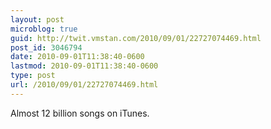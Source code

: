 ```yaml
---
layout: post
microblog: true
guid: http://twit.vmstan.com/2010/09/01/22727074469.html
post_id: 3046794
date: 2010-09-01T11:38:40-0600
lastmod: 2010-09-01T11:38:40-0600
type: post
url: /2010/09/01/22727074469.html
---
```

Almost 12 billion songs on iTunes.
